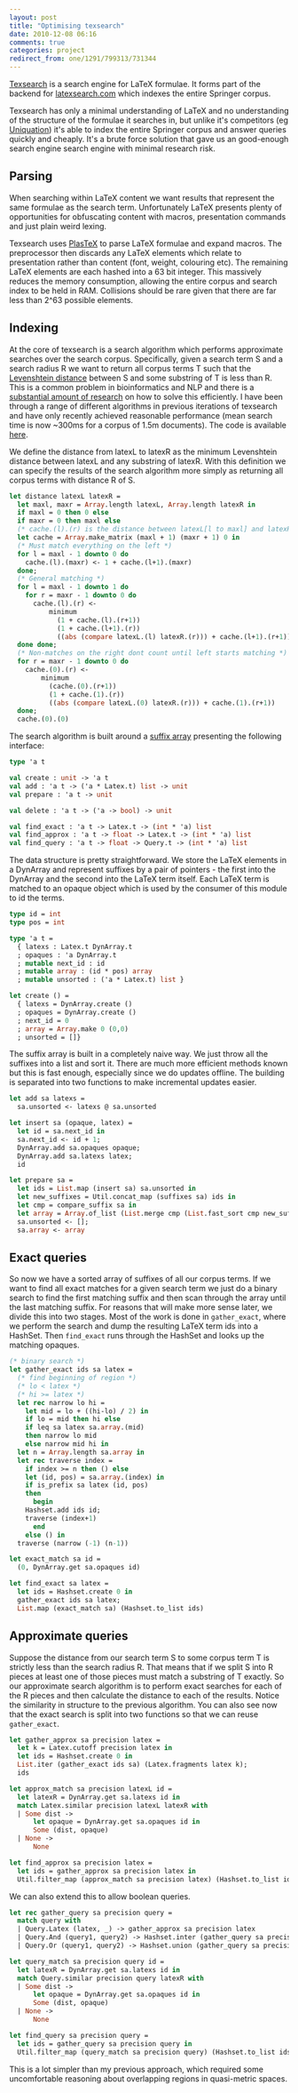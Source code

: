 ```yaml
---
layout: post
title: "Optimising texsearch"
date: 2010-12-08 06:16
comments: true
categories: project
redirect_from: one/1291/799313/731344
---
```


[Texsearch](https://github.com/jamii/texsearch) is a search engine for LaTeX formulae. It forms part of the backend for [latexsearch.com](http://latexsearch.com) which indexes the entire Springer corpus.

Texsearch has only a minimal understanding of LaTeX and no understanding of the structure of the formulae it searches in, but unlike it's competitors (eg [Uniquation](http://uniquation.com/en/)) it's able to index the entire Springer corpus and answer queries quickly and cheaply. It's a brute force solution that gave us an good-enough search engine search engine with minimal research risk.

## Parsing

When searching within LaTeX content we want results that represent the same formulae as the search term. Unfortunately LaTeX presents plenty of opportunities for obfuscating content with macros, presentation commands and just plain weird lexing.

Texsearch uses [PlasTeX](http://plastex.sourceforge.net/) to parse LaTeX formulae and expand macros. The preprocessor then discards any LaTeX elements which relate to presentation rather than content (font, weight, colouring etc). The remaining LaTeX elements are each hashed into a 63 bit integer. This massively reduces the memory consumption, allowing the entire corpus and search index to be held in RAM. Collisions should be rare given that there are far less than 2^63 possible elements.

## Indexing

At the core of texsearch is a search algorithm which performs approximate searches over the search corpus. Specifically, given a search term S and a search radius R we want to return all corpus terms T such that the [Levenshtein distance](http://en.wikipedia.org/wiki/Levenshtein_distance) between S and some substring of T is less than R. This is a common problem in bioinformatics and NLP and there is a [substantial amount of research](http://citeseerx.ist.psu.edu/viewdoc/download?doi=10.1.1.96.7225&rep=rep1&type=pdf) on how to solve this efficiently. I have been through a range of different algorithms in previous iterations of texsearch and have only recently achieved reasonable performance (mean search time is now ~300ms for a corpus of 1.5m documents). The code is available [here](https://github.com/jamii/texsearch).

We define the distance from latexL to latexR as the minimum Levenshtein distance between latexL and any substring of latexR. With this definition we can specify the results of the search algorithm more simply as returning all corpus terms with distance R of S.

``` ocaml
let distance latexL latexR =
  let maxl, maxr = Array.length latexL, Array.length latexR in
  if maxl = 0 then 0 else
  if maxr = 0 then maxl else
  (* cache.(l).(r) is the distance between latexL[l to maxl] and latexR[r to maxr] *)
  let cache = Array.make_matrix (maxl + 1) (maxr + 1) 0 in
  (* Must match everything on the left *)
  for l = maxl - 1 downto 0 do
    cache.(l).(maxr) <- 1 + cache.(l+1).(maxr)
  done;
  (* General matching *)
  for l = maxl - 1 downto 1 do
    for r = maxr - 1 downto 0 do
      cache.(l).(r) <-
          minimum
            (1 + cache.(l).(r+1))
            (1 + cache.(l+1).(r))
            ((abs (compare latexL.(l) latexR.(r))) + cache.(l+1).(r+1))
  done done;
  (* Non-matches on the right dont count until left starts matching *)
  for r = maxr - 1 downto 0 do
    cache.(0).(r) <-
        minimum
          (cache.(0).(r+1))
          (1 + cache.(1).(r))
          ((abs (compare latexL.(0) latexR.(r))) + cache.(1).(r+1))
  done;
  cache.(0).(0)
```

The search algorithm is built around a [suffix array](http://en.wikipedia.org/wiki/Suffix_array) presenting the following interface:

``` ocaml
type 'a t

val create : unit -> 'a t
val add : 'a t -> ('a * Latex.t) list -> unit
val prepare : 'a t -> unit

val delete : 'a t -> ('a -> bool) -> unit

val find_exact : 'a t -> Latex.t -> (int * 'a) list
val find_approx : 'a t -> float -> Latex.t -> (int * 'a) list
val find_query : 'a t -> float -> Query.t -> (int * 'a) list
```

The data structure is pretty straightforward. We store the LaTeX elements in a DynArray and represent suffixes by a pair of pointers - the first into the DynArray and the second into the LaTeX term itself. Each LaTeX term is matched to an opaque object which is used by the consumer of this module to id the terms.

``` ocaml
type id = int
type pos = int

type 'a t =
  { latexs : Latex.t DynArray.t
  ; opaques : 'a DynArray.t
  ; mutable next_id : id
  ; mutable array : (id * pos) array
  ; mutable unsorted : ('a * Latex.t) list }

let create () =
  { latexs = DynArray.create ()
  ; opaques = DynArray.create ()
  ; next_id = 0
  ; array = Array.make 0 (0,0)
  ; unsorted = []}
```

The suffix array is built in a completely naive way. We just throw all the suffixes into a list and sort it. There are much more efficient methods known but this is fast enough, especially since we do updates offline. The building is separated into two functions to make incremental updates easier.

``` ocaml
let add sa latexs =
  sa.unsorted <- latexs @ sa.unsorted

let insert sa (opaque, latex) =
  let id = sa.next_id in
  sa.next_id <- id + 1;
  DynArray.add sa.opaques opaque;
  DynArray.add sa.latexs latex;
  id

let prepare sa =
  let ids = List.map (insert sa) sa.unsorted in
  let new_suffixes = Util.concat_map (suffixes sa) ids in
  let cmp = compare_suffix sa in
  let array = Array.of_list (List.merge cmp (List.fast_sort cmp new_suffixes) (Array.to_list sa.array)) in
  sa.unsorted <- [];
  sa.array <- array
```

## Exact queries

So now we have a sorted array of suffixes of all our corpus terms. If we want to find all exact matches for a given search term we just do a binary search to find the first matching suffix and then scan through the array until the last matching suffix. For reasons that will make more sense later, we divide this into two stages. Most of the work is done in `gather_exact`, where we perform the search and dump the resulting LaTeX term ids into a HashSet. Then `find_exact` runs through the HashSet and looks up the matching opaques.

``` ocaml
(* binary search *)
let gather_exact ids sa latex =
  (* find beginning of region *)
  (* lo < latex *)
  (* hi >= latex *)
  let rec narrow lo hi =
    let mid = lo + ((hi-lo) / 2) in
    if lo = mid then hi else
    if leq sa latex sa.array.(mid)
    then narrow lo mid
    else narrow mid hi in
  let n = Array.length sa.array in
  let rec traverse index =
    if index >= n then () else
    let (id, pos) = sa.array.(index) in
    if is_prefix sa latex (id, pos)
    then
      begin
	Hashset.add ids id;
	traverse (index+1)
      end
    else () in
  traverse (narrow (-1) (n-1))

let exact_match sa id =
  (0, DynArray.get sa.opaques id)

let find_exact sa latex =
  let ids = Hashset.create 0 in
  gather_exact ids sa latex;
  List.map (exact_match sa) (Hashset.to_list ids)
```

## Approximate queries

Suppose the distance from our search term S to some corpus term T is strictly less than the search radius R. That means that if we split S into R pieces at least one of those pieces must match a substring of T exactly. So our approximate search algorithm is to perform exact searches for each of the R pieces and then calculate the distance to each of the results. Notice the similarity in structure to the previous algorithm. You can also see now that the exact search is split into two functions so that we can reuse `gather_exact`.

``` ocaml
let gather_approx sa precision latex =
  let k = Latex.cutoff precision latex in
  let ids = Hashset.create 0 in
  List.iter (gather_exact ids sa) (Latex.fragments latex k);
  ids

let approx_match sa precision latexL id =
  let latexR = DynArray.get sa.latexs id in
  match Latex.similar precision latexL latexR with
  | Some dist ->
      let opaque = DynArray.get sa.opaques id in
      Some (dist, opaque)
  | None ->
      None

let find_approx sa precision latex =
  let ids = gather_approx sa precision latex in
  Util.filter_map (approx_match sa precision latex) (Hashset.to_list ids)
```

We can also extend this to allow boolean queries.

``` ocaml
let rec gather_query sa precision query =
  match query with
  | Query.Latex (latex, _) -> gather_approx sa precision latex
  | Query.And (query1, query2) -> Hashset.inter (gather_query sa precision query1) (gather_query sa precision query2)
  | Query.Or (query1, query2) -> Hashset.union (gather_query sa precision query1) (gather_query sa precision query2)

let query_match sa precision query id =
  let latexR = DynArray.get sa.latexs id in
  match Query.similar precision query latexR with
  | Some dist ->
      let opaque = DynArray.get sa.opaques id in
      Some (dist, opaque)
  | None ->
      None

let find_query sa precision query =
  let ids = gather_query sa precision query in
  Util.filter_map (query_match sa precision query) (Hashset.to_list ids)
```

This is a lot simpler than my previous approach, which required some uncomfortable reasoning about overlapping regions in quasi-metric spaces.
